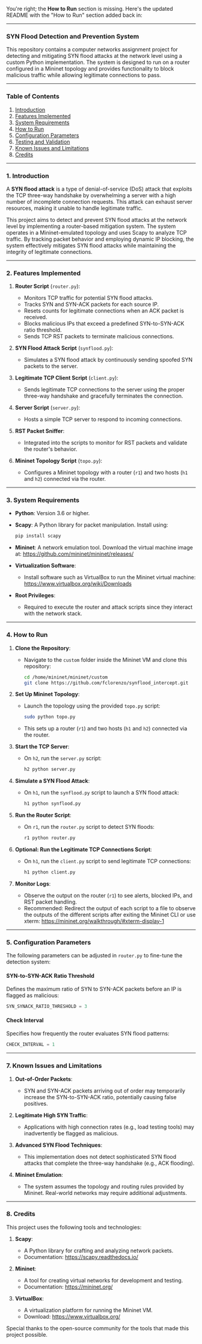 You're right; the **How to Run** section is missing. Here's the updated README with the "How to Run" section added back in:

---

### **SYN Flood Detection and Prevention System**
This repository contains a computer networks assignment project for detecting and mitigating SYN flood attacks at the network level using a custom Python implementation. The system is designed to run on a router configured in a Mininet topology and provides functionality to block malicious traffic while allowing legitimate connections to pass.

---

### **Table of Contents**
1. [Introduction](#introduction)
2. [Features Implemented](#features-implemented)
3. [System Requirements](#system-requirements)
4. [How to Run](#how-to-run)
5. [Configuration Parameters](#configuration-parameters)
6. [Testing and Validation](#testing-and-validation)
7. [Known Issues and Limitations](#known-issues-and-limitations)
8. [Credits](#credits)

---

### **1. Introduction**
A **SYN flood attack** is a type of denial-of-service (DoS) attack that exploits the TCP three-way handshake by overwhelming a server with a high number of incomplete connection requests. This attack can exhaust server resources, making it unable to handle legitimate traffic.

This project aims to detect and prevent SYN flood attacks at the network level by implementing a router-based mitigation system. The system operates in a Mininet-emulated topology and uses Scapy to analyze TCP traffic. By tracking packet behavior and employing dynamic IP blocking, the system effectively mitigates SYN flood attacks while maintaining the integrity of legitimate connections.

---

### **2. Features Implemented**
1. **Router Script** (`router.py`):
   - Monitors TCP traffic for potential SYN flood attacks.
   - Tracks SYN and SYN-ACK packets for each source IP.
   - Resets counts for legitimate connections when an ACK packet is received.
   - Blocks malicious IPs that exceed a predefined SYN-to-SYN-ACK ratio threshold.
   - Sends TCP RST packets to terminate malicious connections.

2. **SYN Flood Attack Script** (`synflood.py`):
   - Simulates a SYN flood attack by continuously sending spoofed SYN packets to the server.

3. **Legitimate TCP Client Script** (`client.py`):
   - Sends legitimate TCP connections to the server using the proper three-way handshake and gracefully terminates the connection.

4. **Server Script** (`server.py`):
   - Hosts a simple TCP server to respond to incoming connections.

5. **RST Packet Sniffer**:
   - Integrated into the scripts to monitor for RST packets and validate the router's behavior.

6. **Mininet Topology Script** (`topo.py`):
   - Configures a Mininet topology with a router (`r1`) and two hosts (`h1` and `h2`) connected via the router.

---

### **3. System Requirements**
- **Python**: Version 3.6 or higher.
- **Scapy**: A Python library for packet manipulation. Install using:
  ```bash
  pip install scapy
  ```
- **Mininet**: A network emulation tool. Download the virtual machine image at:
  <https://github.com/mininet/mininet/releases/>

- **Virtualization Software**:
  - Install software such as VirtualBox to run the Mininet virtual machine:
    <https://www.virtualbox.org/wiki/Downloads>

- **Root Privileges**:
  - Required to execute the router and attack scripts since they interact with the network stack.

---

### **4. How to Run**
1. **Clone the Repository**:
   - Navigate to the `custom` folder inside the Mininet VM and clone this repository:
     ```bash
     cd /home/mininet/mininet/custom
     git clone https://github.com/fclorenzo/synflood_intercept.git
     ```

2. **Set Up Mininet Topology**:
   - Launch the topology using the provided `topo.py` script:
     ```bash
     sudo python topo.py
     ```
   - This sets up a router (`r1`) and two hosts (`h1` and `h2`) connected via the router.

3. **Start the TCP Server**:
   - On `h2`, run the `server.py` script:
     ```bash
     h2 python server.py
     ```

4. **Simulate a SYN Flood Attack**:
   - On `h1`, run the `synflood.py` script to launch a SYN flood attack:
     ```bash
     h1 python synflood.py
     ```

5. **Run the Router Script**:
   - On `r1`, run the `router.py` script to detect SYN floods:
     ```bash
     r1 python router.py
     ```

6. **Optional: Run the Legitimate TCP Connections Script**:
   - On `h1`, run the `client.py` script to send legitimate TCP connections:
     ```bash
     h1 python client.py
     ```

7. **Monitor Logs**:
   - Observe the output on the router (`r1`) to see alerts, blocked IPs, and RST packet handling.
   - Recommended: Redirect the output of each script to a file to observe the outputs of the different scripts after exiting the Mininet CLI or use xterm:
     <https://mininet.org/walkthrough/#xterm-display-1>

---

### **5. Configuration Parameters**
The following parameters can be adjusted in `router.py` to fine-tune the detection system:

#### **SYN-to-SYN-ACK Ratio Threshold**
Defines the maximum ratio of SYN to SYN-ACK packets before an IP is flagged as malicious:
```python
SYN_SYNACK_RATIO_THRESHOLD = 3
```

#### **Check Interval**
Specifies how frequently the router evaluates SYN flood patterns:
```python
CHECK_INTERVAL = 1
```
---

### **7. Known Issues and Limitations**
1. **Out-of-Order Packets**:
   - SYN and SYN-ACK packets arriving out of order may temporarily increase the SYN-to-SYN-ACK ratio, potentially causing false positives.

2. **Legitimate High SYN Traffic**:
   - Applications with high connection rates (e.g., load testing tools) may inadvertently be flagged as malicious.

3. **Advanced SYN Flood Techniques**:
   - This implementation does not detect sophisticated SYN flood attacks that complete the three-way handshake (e.g., ACK flooding).

4. **Mininet Emulation**:
   - The system assumes the topology and routing rules provided by Mininet. Real-world networks may require additional adjustments.

---

### **8. Credits**
This project uses the following tools and technologies:

1. **Scapy**:
   - A Python library for crafting and analyzing network packets.
   - Documentation: <https://scapy.readthedocs.io/>

2. **Mininet**:
   - A tool for creating virtual networks for development and testing.
   - Documentation: <https://mininet.org/>

3. **VirtualBox**:
   - A virtualization platform for running the Mininet VM.
   - Download: <https://www.virtualbox.org/>

Special thanks to the open-source community for the tools that made this project possible.